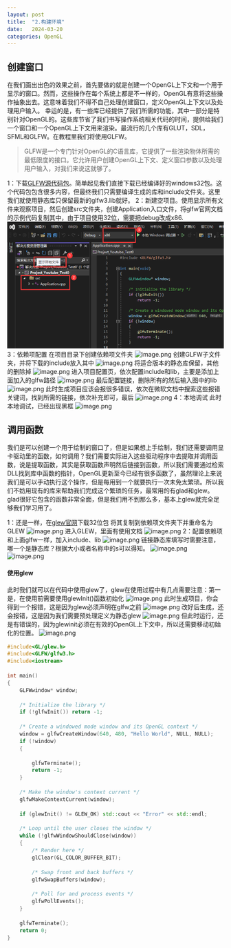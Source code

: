```yaml
---
layout: post
title:  "2.构建环境"
date:   2024-03-20
categories: OpenGL
---
```


## 创建窗口
在我们画出出色的效果之前，首先要做的就是创建一个OpenGL上下文和一个用于显示的窗口。然而，这些操作在每个系统上都是不一样的，OpenGL有意将这些操作抽象出去。这意味着我们不得不自己处理创建窗口，定义OpenGL上下文以及处理用户输入。
幸运的是，有一些库已经提供了我们所需的功能，其中一部分是特别针对OpenGL的。这些库节省了我们书写操作系统相关代码的时间，提供给我们一个窗口和一个OpenGL上下文用来渲染。最流行的几个库有GLUT，SDL，SFML和GLFW。在教程里我们将使用GLFW。

>GLFW是一个专门针对OpenGL的C语言库，它提供了一些渲染物体所需的最低限度的接口。它允许用户创建OpenGL上下文、定义窗口参数以及处理用户输入，对我们来说这就够了。

1：下载[GLFW源代码包](https://www.glfw.org/download.html)。简单起见我们直接下载已经编译好的windows32包。这个代码包包含很多内容，但最终我们只需要编译生成的库和include文件夹。这里我们就使用静态库只保留最新的glfw3.lib就好。
2：新建空项目。使用显示所有文件来观察项目，然后创建src文件夹，创建Application入口文件，将glfw官网文档的示例代码复制其中，由于项目使用32位，需要把debug改成x86.
![设置](../../../assets/OpenGL/2_1.png)
3：依赖项配置
在项目目录下创建依赖项文件夹
![image.png](https://note.youdao.com/yws/res/10388/WEBRESOURCEbde8347cf632691f341b2f20aa0bd9e4)
创建GLFW子文件夹，并将下载的include放入其中
![image.png](https://note.youdao.com/yws/res/10392/WEBRESOURCEd3a4be45b4f52bcb986c9ef31cb4574e)
将适合版本的静态库保留，其他的删除掉
![image.png](https://note.youdao.com/yws/res/10396/WEBRESOURCE43f9475962ee28a995705d4cb0193c77)
进入项目配置页，依次配置include和lib，主要是添加上面加入的glfw路径
![image.png](https://note.youdao.com/yws/res/10399/WEBRESOURCE82e359e3028ec39a0ff8c232afb59e42)
最后配置链接，删除所有的然后输入图中的lib
![image.png](https://note.youdao.com/yws/res/10403/WEBRESOURCE38aaf6d0da3c9dff0b8165c776b16d37)
此时生成项目应该会报很多错误，依次在微软文档中搜索这些报错关键词，找到所需的链接，依次补充即可，最后
![image.png](https://note.youdao.com/yws/res/10409/WEBRESOURCEc838f3fbb71aae3455ca22fb30d12855)
4：本地调试
此时本地调试，已经出现黑框
![image.png](https://note.youdao.com/yws/res/10412/WEBRESOURCEbf60fc762a8f64371fd9ee46d130690e)

## 调用函数
我们是可以创建一个用于绘制的窗口了，但是如果想上手绘制，我们还需要调用显卡驱动里的函数，如何调用？我们需要实际进入这些驱动程序中去提取并调用函数，说是提取函数，其实是获取函数声明然后链接到函数，所以我们需要通过检索DLL找到库中函数的指针，OpenGL更新至今已经有很多函数了，虽然理论上来说我们是可以手动执行这个操作，但是每用到一个就要执行一次未免太繁琐。所以我们不妨用现有的库来帮助我们完成这个繁琐的任务，最常用的有glad和glew。glad很好它包含的函数非常全面，但是我们用不到那么多，基本上glew就完全足够我们学习用了。

1：还是一样，在[glew官网](glew.sourceforge.net)下载32位包
将其复制到依赖项文件夹下并重命名为GLEW
![image.png](https://note.youdao.com/yws/res/10428/WEBRESOURCE7c31a17dd1bf9a19763efbe8212602d7)
进入GLEW，里面有使用文档
![image.png](https://note.youdao.com/yws/res/10433/WEBRESOURCE93d03d649a25df6bb82994c250080dc8)
2：配置依赖项
和上面glfw一样，加入include、lib
![image.png](https://note.youdao.com/yws/res/10441/WEBRESOURCE1e367ea2a599a47cd7810e4c4327e6f8)
链接静态库填写时需要注意，哪一个是静态库？根据大小或者名称中的s可以得知。
![image.png](https://note.youdao.com/yws/res/10443/WEBRESOURCE26aa655be94586fbde232c13ae907bcb)
![image.png](https://note.youdao.com/yws/res/10447/WEBRESOURCEf7fdfcb009f8585b0e9b31690dcc0794)

#### 使用glew
此时我们就可以在代码中使用glew了，glew在使用过程中有几点需要注意：第一是，在使用前需要使用glewInit()函数初始化
![image.png](https://note.youdao.com/yws/res/10452/WEBRESOURCEb2f6939e44963640bec370d6d8e1eaed)
此时生成项目，你会得到一个报错，这是因为glew必须声明在glfw之前
![image.png](https://note.youdao.com/yws/res/10455/WEBRESOURCEb2395fe0bcb95e575147bd51ba9c4fc5)
改好后生成，还会报错，这是因为我们需要预处理定义为静态glew
![image.png](https://note.youdao.com/yws/res/10461/WEBRESOURCEed376a8d7865378314a5c2ab06342381)
但此时运行，还是有错误的，因为glewinit必须在有效的OpenGL上下文中，所以还需要移动初始化的位置。
![image.png](https://note.youdao.com/yws/res/10466/WEBRESOURCEa54a3e412c8b0cb047d50b6565ba82c0)


```C++
#include<GL/glew.h>
#include<GLFW/glfw3.h>
#include<iostream>

int main()
{
	GLFWwindow* window;

	/* Initialize the library */
	if (!glfwInit()) return -1;

	/* Create a windowed mode window and its OpenGL context */
	window = glfwCreateWindow(640, 480, "Hello World", NULL, NULL);
	if (!window)
	{
		
		glfwTerminate();
		return -1;
	}

	/* Make the window's context current */
	glfwMakeContextCurrent(window);

	if (glewInit() != GLEW_OK) std::cout << "Error" << std::endl;

	/* Loop until the user closes the window */
	while (!glfwWindowShouldClose(window))
	{
		/* Render here */
		glClear(GL_COLOR_BUFFER_BIT);

		/* Swap front and back buffers */
		glfwSwapBuffers(window);

		/* Poll for and process events */
		glfwPollEvents();
	}

	glfwTerminate();
	return 0;
}
```






















